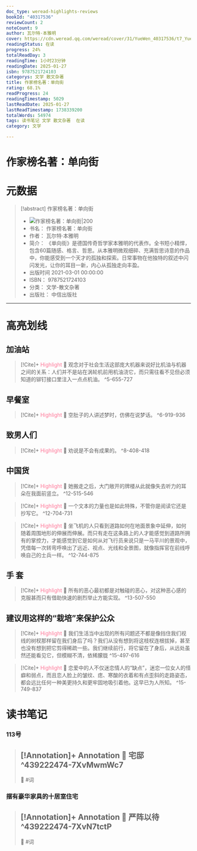 ```yaml
---
doc_type: weread-highlights-reviews
bookId: "40317536"
reviewCount: 2
noteCount: 9
author: 瓦尔特·本雅明
cover: https://cdn.weread.qq.com/weread/cover/31/YueWen_40317536/t7_YueWen_40317536.jpg
readingStatus: 在读
progress: 24%
totalReadDay: 3
readingTime: 1小时23分钟
readingDate: 2025-01-27
isbn: 9787521724103
categorys: 文学 散文杂著
title: 作家榜名著：单向街
rating: 68.1%
readProgress: 24
readingTimestamp: 5029
lastReadDate: 2025-01-27
lastReadTimestamp: 1738339200
totalWords: 54974
tags: 读书笔记 文学 散文杂著  在读
category: 文学

---
```


# 作家榜名著：单向街

# 元数据
> [!abstract] 作家榜名著：单向街
> - ![ 作家榜名著：单向街|200](https://cdn.weread.qq.com/weread/cover/31/YueWen_40317536/t7_YueWen_40317536.jpg)
> - 书名： 作家榜名著：单向街
> - 作者： 瓦尔特·本雅明
> - 简介： 《单向街》是德国传奇哲学家本雅明的代表作。全书短小精悍，包含60篇随感、格言、哲思。从本雅明微观细碎、充满哲思诗意的作品中，你能感受到一个天才的孤独和探索。日常事物在他独特的叙述中闪闪发光，让你的耳目一新，内心从孤独走向丰盈。
> - 出版时间 2021-03-01 00:00:00
> - ISBN： 9787521724103
> - 分类： 文学-散文杂著
> - 出版社： 中信出版社



---

# 高亮划线

## 加油站

> [!Cite]+ <span style="color: #ff7898;">Highlight</span>
> 📌 观念对于社会生活这部庞大机器来说好比机油与机器之间的关系：人们并不是站在涡轮机前用机油浇它，而只需往看不见但必须知道的铆钉接口里注入一点点机油。
> ^5-655-727
## 早餐室

> [!Cite]+ <span style="color: #ff7898;">Highlight</span>
> 📌 空肚子的人讲述梦时，仿佛在说梦话。
> ^6-919-936
## 致男人们

> [!Cite]+ <span style="color: #ff7898;">Highlight</span>
> 📌 劝说是不会有成果的。
> ^8-408-418
## 中国货

> [!Cite]+ <span style="color: #ff7898;">Highlight</span>
> 📌 她搬走之后，大门敞开的牌楼从此就像失去听力的耳朵在我面前竖立。
> ^12-515-546

> [!Cite]+ <span style="color: #ff7898;">Highlight</span>
> 📌 一个文本的力量也是如此特殊，不管你是阅读它还是抄写它。
> ^12-704-731

> [!Cite]+ <span style="color: #ff7898;">Highlight</span>
> 📌 坐飞机的人只看到道路如何在地面景象中延伸，如何随着周围地形的伸展而伸展。而只有走在这条路上的人才能感觉到道路所拥有的掌控力，才能感觉到它是如何从对飞行员来说只是一马平川的景观中，凭借每一次转弯呼唤出了远近、视点、光线和全景图，就像指挥官在前线呼唤自己的士兵一样。
> ^12-744-875
## 手 套

> [!Cite]+ <span style="color: #ff7898;">Highlight</span>
> 📌 所有的恶心最初都是对触碰的恶心，对这种恶心感的克服甚而只有借助快速的剧烈举止方能实现。
> ^13-507-550
## 建议用这样的“栽培”来保护公众

> [!Cite]+ <span style="color: #ff7898;">Highlight</span>
> 📌 我们生活当中出现的所有问题还不都是像挡住我们视线的树杈那样留在我们身后了吗？我们从没有想到将这枝杈连根拔掉，甚至也没有想到把它剪得稀疏一些。我们继续前行，将它留在了身后，从远处虽然还能看见它，但模糊不清，依稀朦胧
> ^15-497-616

> [!Cite]+ <span style="color: #ff7898;">Highlight</span>
> 📌 恋爱中的人不仅迷恋情人的“缺点”，迷恋一位女人的怪癖和弱点，而且恋人脸上的皱纹、痣、寒酸的衣着和有点歪斜的走路姿态，都会远比任何一种美更持久和更牢固地吸引着他。这早已为人所知。
> ^15-749-837
# 读书笔记

### 113号

> [!Annotation]+ <span style="color: ;">Annotation</span>
> 📌 宅邸 
> ^439222474-7XvMwmWc7
> ---
> 💭 #词

### 摆有豪华家具的十居室住宅

> [!Annotation]+ <span style="color: ;">Annotation</span>
> 📌 严阵以待 
> ^439222474-7XvN7tctP
> ---
> 💭 #词

